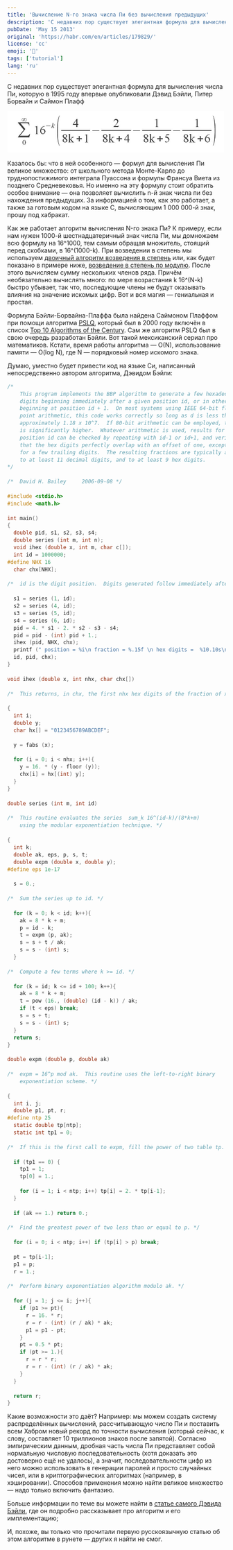 ```yaml
---
title: 'Вычисление N-го знака числа Пи без вычисления предыдущих'
description: 'С недавних пор существует элегантная формула для вычисления числа Пи, которую в 1995 году впервые опубликовали Дэвид Бэйли, Питер Борвайн и Саймон Плафф'
pubDate: 'May 15 2013'
original: 'https://habr.com/en/articles/179829/'
license: 'cc'
emoji: '🔢'
tags: ['tutorial']
lang: 'ru'
---
```


С недавних пор существует элегантная формула для вычисления числа Пи, которую в 1995 году впервые опубликовали Дэвид Бэйли, Питер Борвайн и Саймон Плафф

![Формула Бэйли-Борвайна-Плаффа](../../blog-images/nth-digit-of-pi.png)

Казалось бы: что в ней особенного — формул для вычисления Пи великое множество: от школьного метода Монте-Карло до труднопостижимого интеграла Пуассона и формулы Франсуа Виета из позднего Средневековья. Но именно на эту формулу стоит обратить особое внимание — она позволяет вычислить n-й знак числа пи без нахождения предыдущих. За информацией о том, как это работает, а также за готовым кодом на языке C, вычисляющим 1 000 000-й знак, прошу под хабракат.

Как же работает алгоритм вычисления N-го знака Пи?
К примеру, если нам нужен 1000-й шестнадцатеричный знак числа Пи, мы домножаем всю формулу на 16^1000, тем самым обращая множитель, стоящий перед скобками, в 16^(1000-k). При возведении в степень мы используем [двоичный алгоритм возведения в степень](http://brtrg.com/blog/post/514) или, как будет показано в примере ниже, [возведение в степень по модулю](https://en.wikipedia.org/wiki/Modular_exponentiation). После этого вычисляем сумму нескольких членов ряда. Причём необязательно вычислять много: по мере возрастания k 16^(N-k) быстро убывает, так что, последующие члены не будут оказывать влияния на значение искомых цифр. Вот и вся магия — гениальная и простая.

Формула Бэйли-Борвайна-Плаффа была найдена Саймоном Плаффом при помощи алгоритма [PSLQ](http://www.cecm.sfu.ca/organics/papers/bailey/paper/html/node3.html), который был в 2000 году включён в список [Top 10 Algorithms of the Century](http://orion.math.iastate.edu/burkardt/misc/algorithms_dongarra.html). Сам же алгоритм PSLQ был в свою очередь разработан Бэйли. Вот такой мексиканский сериал про математиков.
Кстати, время работы алгоритма — O(N), использование памяти — O(log N), где N — порядковый номер искомого знака.

Думаю, уместно будет привести код на языке Си, написанный непосредственно автором алгоритма, Дэвидом Бэйли:

```c
/*  
    This program implements the BBP algorithm to generate a few hexadecimal
    digits beginning immediately after a given position id, or in other words
    beginning at position id + 1.  On most systems using IEEE 64-bit floating-
    point arithmetic, this code works correctly so long as d is less than
    approximately 1.18 x 10^7.  If 80-bit arithmetic can be employed, this limit
    is significantly higher.  Whatever arithmetic is used, results for a given
    position id can be checked by repeating with id-1 or id+1, and verifying 
    that the hex digits perfectly overlap with an offset of one, except possibly
    for a few trailing digits.  The resulting fractions are typically accurate 
    to at least 11 decimal digits, and to at least 9 hex digits.  
*/

/*  David H. Bailey     2006-09-08 */

#include <stdio.h>
#include <math.h>

int main()
{
  double pid, s1, s2, s3, s4;
  double series (int m, int n);
  void ihex (double x, int m, char c[]);
  int id = 1000000;
#define NHX 16
  char chx[NHX];

/*  id is the digit position.  Digits generated follow immediately after id. */

  s1 = series (1, id);
  s2 = series (4, id);
  s3 = series (5, id);
  s4 = series (6, id);
  pid = 4. * s1 - 2. * s2 - s3 - s4;
  pid = pid - (int) pid + 1.;
  ihex (pid, NHX, chx);
  printf (" position = %i\n fraction = %.15f \n hex digits =  %10.10s\n",
  id, pid, chx);
}

void ihex (double x, int nhx, char chx[])

/*  This returns, in chx, the first nhx hex digits of the fraction of x. */

{
  int i;
  double y;
  char hx[] = "0123456789ABCDEF";

  y = fabs (x);

  for (i = 0; i < nhx; i++){
    y = 16. * (y - floor (y));
    chx[i] = hx[(int) y];
  }
}

double series (int m, int id)

/*  This routine evaluates the series  sum_k 16^(id-k)/(8*k+m) 
    using the modular exponentiation technique. */

{
  int k;
  double ak, eps, p, s, t;
  double expm (double x, double y);
#define eps 1e-17

  s = 0.;

/*  Sum the series up to id. */

  for (k = 0; k < id; k++){
    ak = 8 * k + m;
    p = id - k;
    t = expm (p, ak);
    s = s + t / ak;
    s = s - (int) s;
  }

/*  Compute a few terms where k >= id. */

  for (k = id; k <= id + 100; k++){
    ak = 8 * k + m;
    t = pow (16., (double) (id - k)) / ak;
    if (t < eps) break;
    s = s + t;
    s = s - (int) s;
  }
  return s;
}

double expm (double p, double ak)

/*  expm = 16^p mod ak.  This routine uses the left-to-right binary 
    exponentiation scheme. */

{
  int i, j;
  double p1, pt, r;
#define ntp 25
  static double tp[ntp];
  static int tp1 = 0;

/*  If this is the first call to expm, fill the power of two table tp. */

  if (tp1 == 0) {
    tp1 = 1;
    tp[0] = 1.;

    for (i = 1; i < ntp; i++) tp[i] = 2. * tp[i-1];
  }

  if (ak == 1.) return 0.;

/*  Find the greatest power of two less than or equal to p. */

  for (i = 0; i < ntp; i++) if (tp[i] > p) break;

  pt = tp[i-1];
  p1 = p;
  r = 1.;

/*  Perform binary exponentiation algorithm modulo ak. */

  for (j = 1; j <= i; j++){
    if (p1 >= pt){
      r = 16. * r;
      r = r - (int) (r / ak) * ak;
      p1 = p1 - pt;
    }
    pt = 0.5 * pt;
    if (pt >= 1.){
      r = r * r;
      r = r - (int) (r / ak) * ak;
    }
  }

  return r;
}
```

Какие возможности это даёт? Например: мы можем создать систему распределённых вычислений, рассчитывающую число Пи и поставить всем Хабром новый рекорд по точности вычисления (который сейчас, к слову, составляет 10 триллионов знаков после запятой). Согласно эмпирическим данным, дробная часть числа Пи представляет собой нормальную числовую последовательность (хотя доказать это достоверно ещё не удалось), а значит, последовательности цифр из него можно использовать в генерации паролей и просто случайных чисел, или в криптографических алгоритмах (например, в хэшировании). Способов применения можно найти великое множество — надо только включить фантазию.

Больше информации по теме вы можете найти в [статье самого Дэвида Бэйли](http://www.experimentalmath.info/bbp-codes/bbp-alg.pdf), где он подробно рассказывает про алгоритм и его имплементацию;

И, похоже, вы только что прочитали первую русскоязычную статью об этом алгоритме в рунете — других я найти не смог.
